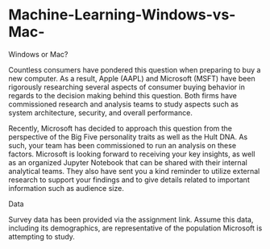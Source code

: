 # Machine-Learning-Windows-vs-Mac-

Windows or Mac?

Countless consumers have pondered this question when preparing to buy a new computer. As a result, Apple (AAPL) and Microsoft (MSFT) have been rigorously researching several aspects of consumer buying behavior in regards to the decision making behind this question. Both firms have commissioned research and analysis teams to study aspects such as system architecture, security, and overall performance.

 

Recently, Microsoft has decided to approach this question from the perspective of the Big Five personality traits as well as the Hult DNA. As such, your team has been commissioned to run an analysis on these factors. Microsoft is looking forward to receiving your key insights, as well as an organized Jupyter Notebook that can be shared with their internal analytical teams. They also have sent you a kind reminder to utilize external research to support your findings and to give details related to important information such as audience size.

 

Data

Survey data has been provided via the assignment link. Assume this data, including its demographics, are representative of the population Microsoft is attempting to study.
